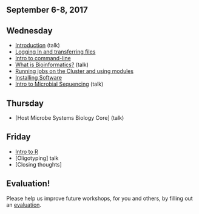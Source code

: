 ## September 6-8, 2017

Wednesday
----------
* [Introduction](wednesday/Introduction.pdf) (talk)
* [Logging In and transferring files](wednesday/logging-in)
* [Intro to command-line](wednesday/command-line-intro)
* [What is Bioinformatics?](wednesday/What_is_Bioinformatics.pdf) (talk)
* [Running jobs on the Cluster and using modules](wednesday/cluster)
* [Installing Software](wednesday/installing_software)
* [Intro to Microbial Sequencing](wednesday/Intro2MCSequencing.pdf) (talk)


Thursday
----------

* [Host Microbe Systems Biology Core] (talk)

Friday
----------

* [Intro to R](friday/Intro2R.md)
* [Oligotyping] talk
* [Closing thoughts]

Evaluation!
----------

Please help us improve future workshops, for you and others, by filling out an [evaluation]().

